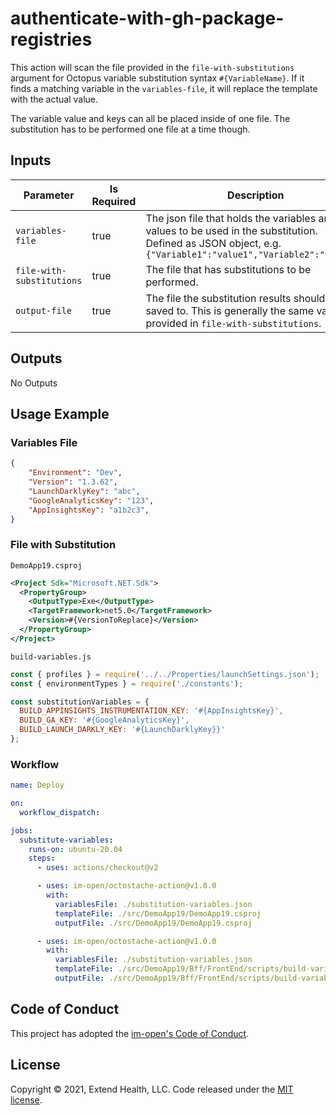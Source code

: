# authenticate-with-gh-package-registries

This action will scan the file provided in the `file-with-substitutions` argument for Octopus variable substitution syntax `#{VariableName}`.  If it finds a matching variable in the `variables-file`, it will replace the template with the actual value.

The variable value and keys can all be placed inside of one file.  The substitution has to be performed one file at a time though.



## Inputs

| Parameter                 | Is Required | Description                                                                                                                                                      |
| ------------------------- | ----------- | ---------------------------------------------------------------------------------------------------------------------------------------------------------------- |
| `variables-file`          | true        | The json file that holds the variables and values to be used in the substitution.<br/>Defined as JSON object, e.g. `{"Variable1":"value1","Variable2":"value2"}` |
| `file-with-substitutions` | true        | The file that has substitutions to be performed.                                                                                                                 |
| `output-file`             | true        | The file the substitution results should be saved to.  This is generally the same value provided in `file-with-substitutions`.                                   |

## Outputs

No Outputs

## Usage Example

### Variables File

```json
{
    "Environment": "Dev",
    "Version": "1.3.62",
    "LaunchDarklyKey": "abc",
    "GoogleAnalyticsKey": "123",
    "AppInsightsKey": "a1b2c3",
}
```

### File with Substitution

`DemoApp19.csproj`
```xml
<Project Sdk="Microsoft.NET.Sdk">
  <PropertyGroup>
    <OutputType>Exe</OutputType>
    <TargetFramework>net5.0</TargetFramework>
    <Version>#{VersionToReplace}</Version>
  </PropertyGroup>
</Project>
```

`build-variables.js`
```js
const { profiles } = require('../../Properties/launchSettings.json');
const { environmentTypes } = require('./constants');

const substitutionVariables = {
  BUILD_APPINSIGHTS_INSTRUMENTATION_KEY: '#{AppInsightsKey}',
  BUILD_GA_KEY: '#{GoogleAnalyticsKey}',
  BUILD_LAUNCH_DARKLY_KEY: '#{LaunchDarklyKey}}'
};
```

### Workflow

```yml
name: Deploy

on:
  workflow_dispatch:

jobs:
  substitute-variables:
    runs-on: ubuntu-20.04
    steps:
      - uses: actions/checkout@v2

      - uses: im-open/octostache-action@v1.0.0
        with:
          variablesFile: ./substitution-variables.json
          templateFile: ./src/DemoApp19/DemoApp19.csproj
          outputFile: ./src/DemoApp19/DemoApp19.csproj

      - uses: im-open/octostache-action@v1.0.0
        with:
          variablesFile: ./substitution-variables.json
          templateFile: ./src/DemoApp19/Bff/FrontEnd/scripts/build-variables.js
          outputFile: ./src/DemoApp19/Bff/FrontEnd/scripts/build-variables.js
```


## Code of Conduct

This project has adopted the [im-open's Code of Conduct](https://github.com/im-open/.github/blob/master/CODE_OF_CONDUCT.md).

## License

Copyright &copy; 2021, Extend Health, LLC. Code released under the [MIT license](LICENSE).

[Authenticating to GitHub Packages - nuget]: https://docs.github.com/en/packages/working-with-a-github-packages-registry/working-with-the-nuget-registry#authenticating-to-github-packages
[dotnet nuget add source]: https://docs.microsoft.com/en-us/dotnet/core/tools/dotnet-nuget-add-source
[Authenticating to GitHub Packages - npm]: https://docs.github.com/en/packages/working-with-a-github-packages-registry/working-with-the-npm-registry#authenticating-to-github-packages
[npm private packages in ci/cd workflow]: https://docs.npmjs.com/using-private-packages-in-a-ci-cd-workflow